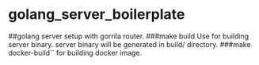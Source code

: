 # golang_server_boilerplate
##golang server setup with gorrila router.
###make build 
Use for building server binary.
server binary will be generated in build/ directory.
###make docker-build``
for building docker image.
